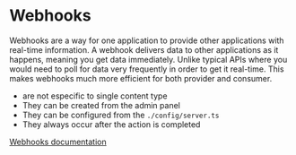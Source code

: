 # Webhooks

Webhooks are a way for one application to provide other applications with real-time information. A webhook delivers data to other applications as it happens, meaning you get data immediately. Unlike typical APIs where you would need to poll for data very frequently in order to get it real-time. This makes webhooks much more efficient for both provider and consumer.

* are not especific to single content type
* They can be created from the admin panel
* They can be configured from the `./config/server.ts`
* They always occur after the action is completed

[Webhooks documentation](https://docs.strapi.io/dev-docs/backend-customization/webhooks)